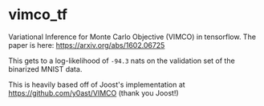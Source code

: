 # vimco_tf
Variational Inference for Monte Carlo Objective (VIMCO) in tensorflow. The paper is here: https://arxiv.org/abs/1602.06725

This gets to a log-likelihood of `-94.3` nats on the validation set of the binarized MNIST data.

This is heavily based off of Joost's implementation at https://github.com/y0ast/VIMCO (thank you Joost!)
